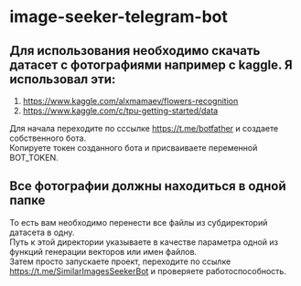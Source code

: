 # image-seeker-telegram-bot
## Для использования необходимо скачать датасет с фотографиями например с kaggle. Я использовал эти:
  1.	https://www.kaggle.com/alxmamaev/flowers-recognition
  2.	https://www.kaggle.com/c/tpu-getting-started/data

Для начала переходите по сссылке https://t.me/botfather и создаете собственного бота.  
Копируете токен созданного бота и присваиваете переменной BOT_TOKEN.  
## **Все фотографии должны находиться в одной папке**
То есть вам необходимо перенести все файлы из субдиректорий датасета в одну.  
Путь к этой директории указываете в качестве параметра одной из функций генерации векторов или имен файлов.  
Затем просто запускаете проект, переходите по ссылке https://t.me/SimilarImagesSeekerBot и проверяете работоспособность.  
